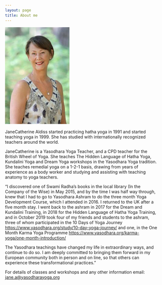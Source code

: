 ```yaml
---
layout: page
title: About me
---
```


![profile pic](/assets/img/profile.jpeg)

JaneCatherine Aldiss started practicing hatha yoga in 1991 and started teaching yoga in 1999. She has studied with internationally recognized teachers around the world.

JaneCatherine is a Yasodhara Yoga Teacher, and a CPD teacher for the British Wheel of Yoga. She teaches The Hidden Language of Hatha Yoga,  Kundalini Yoga and Dream Yoga workshops in the Yasodhara Yoga tradition. She teaches remedial yoga on a 1-2-1 basis, drawing from years of experience as a body worker and studying and assisting with teaching anatomy to yoga teachers.

“I discovered one of Swami Radha’s books in the local library (In the Company of the Wise) in May 2015, and by the time I was half way through, knew that I had to go to Yasodhara Ashram to do the three month Yoga Development Course, which I attended in 2016. I returned to the UK after a five month stay. I went back to the ashram in 2017 for the Dream and Kundalini Training, in 2018 for the Hidden Language of Hatha Yoga Training, and in October 2019 took four of my friends and students to the ashram, three of whom participated in the 10 Days of Yoga Journey https://www.yasodhara.org/study/10-day-yoga-journey/ and one, in the One Month Karma Yoga Programme https://www.yasodhara.org/karma-yoga/one-month-introduction/

The Yasodhara teachings have changed my life in extraordinary ways, and continue to do so. I am deeply committed to bringing them forward in my European community both in person and on line, so that others can experience these transformational practices.”

For details of classes and workshops and any other information email: jane.a@yasodharayoga.org
